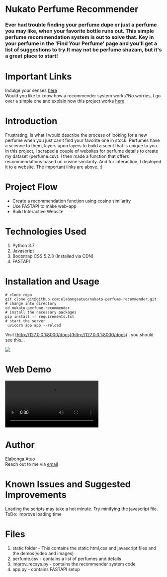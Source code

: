 # Nukato Perfume Recommender
### Ever had trouble finding your perfume dupe or just a perfume you may like, when your favorite bottle runs out. This simple perfume recommendation system is out to solve that. Key in your perfume in the 'Find Your Perfume' page and you'll get a list of suggestions to try.It may not be perfume shazam, but it's a great place to start!



# Important Links 
Indulge your senses [here](https://nukato-front.onrender.com) <br>
Would you like to know how a recommender system works?No worries, I go over a simple one and explain how this project works [here](https://medium.com/@elabongaatuo/building-a-content-based-perfume-recommender-system-using-python-18da91b53f6b)

# Introduction
Frustrating, is what I would describe the process of looking for a new perfume when you just can't find your favorite one in stock. Perfumes have a science to them, layers upon layers to build a scent that is unique to you. In this project, I scraped a couple of websites for perfume details to create my dataset (perfume.csv). I then made a function that offers recommendations based on cosine similarity. And for interaction, I deployed it to a website. The important links are above. :)


# Project Flow
* Create a recommendation function using cosine similarity
* Use FASTAPI to make web-app
* Build Interactive Website

# Technologies Used
1. Python 3.7 
2. Javascript 
3. Bootstrap CSS 5.2.3 (Installed via CDN)
4. FASTAPI 

# Installation and Usage
``` # clone repo ```<br>
``` git clone git@github.com:elabongaatuo/nukato-perfume-recommender.git ```<br>
``` # change into directory ```<br>
``` cd nukato-perfume-recommender ```<br>
``` # install the necessary packages ```<br>
``` pip install -r requirements.txt ```<br>
``` # start the server ```<br>
```  uvicorn app:app --reload  ```

Visit [http://127.0.0.1:8000/docs](http://127.0.0.1:8000/docs) , you should see this...

<img src="static\demovideo\Temp.PNG"  >

# Web Demo
<video src="static\demovideo\Demo.mp4"  ></video>

# Author
Elabonga Atuo <br>
Reach out to me via [email](elabongaatuo@gmail.com)

# Known Issues and Suggested Improvements
Loading the scripts may take a hot minute. Try minifying the javascript file.
ToDo: Improve loading time


# Files
1. static folder - This contains the static html,css and javascript files and the demos(video and images)
2. perfume.csv - contains a list of perfumes and details
3. improv_recsys.py - contains the recommender system code
4. app.py - contains FASTAPI setup




